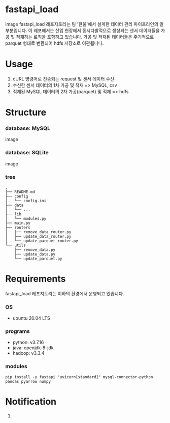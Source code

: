 # fastapi_load
image
fastapi_load 레포지토리는 팀 '한울'에서 설계한 데이터 관리 파이프라인의 일부분입니다. 이 레포에서는 산업 현장에서 동시다발적으로 생성되는 센서 데이터들을 가공 및 적재하는 로직을 포함하고 있습니다. 가공 및 적재된 데이터들은 주기적으로 parquet 형태로 변환되어 hdfs 저장소로 이관됩니다.

# Usage
1. cURL 명령어로 전송되는 request 및 센서 데이터 수신
2. 수신한 센서 데이터의 1차 가공 및 적재 => MySQL, csv
3. 적재된 MySQL 데이터의 2차 가공(parquet) 및 적재 => hdfs

# Structure
### database: MySQL
image
### database: SQLite
image
### tree
```
.
├── README.md
├── config
│   └── config.ini
├── data
│   └── ...
├── lib
│   └── modules.py
├── main.py
├── routers
│   ├── remove_data_router.py
│   ├── update_data_router.py
│   └── update_parquet_router.py
└── utils
    ├── remove_data.py
    ├── update_data.py
    └── update_parquet.py
```

# Requirements
fastapi_load 레포지토리는 이하의 환경에서 운영되고 있습니다.
### OS
- ubuntu 20.04 LTS
### programs
- python: v3.7.16
- java: openjdk-8-jdk
- hadoop: v3.3.4
### modules
```
pip install -y fastapi "uvicorn[standard]" mysql-connector-python pandas pyarrow numpy
```

# Notification
1. 